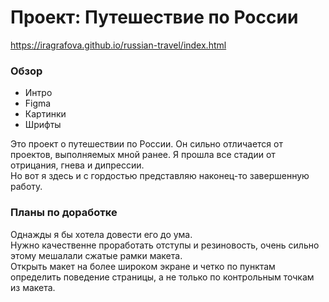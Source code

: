 # Проект: Путешествие по России

https://iragrafova.github.io/russian-travel/index.html

### Обзор
* Интро
* Figma
* Картинки
* Шрифты

Это проект о путешествии по России. Он сильно отличается от проектов, выполняемых мной ранее. Я прошла все стадии от отрицания, гнева и дипрессии. \
Но вот я здесь и с гордостью представляю наконец-то завершенную работу.

### Планы по доработке
Однажды я бы хотела довести его до ума. \
Нужно качественне проработать отступы и резиновость, очень сильно этому мешалали сжатые рамки макета. \
Открыть макет на более широком экране и четко по пунктам определить поведение страницы, а не только по контрольным точкам из макета.
